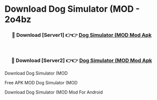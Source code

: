 # Download Dog Simulator (MOD - 2o4bz



<div align="center">
<h3>🔴 Download [Server1] 👉👉 <a href="https://momento.my/?title=Dog_Simulator_(MOD">Dog Simulator (MOD Mod Apk</a></h3><br>

<h3>🔴 Download [Server2] 👉👉 <a href="https://momento.my/?title=Dog_Simulator_(MOD">Dog Simulator (MOD Mod Apk</a></h3>
</div>



Download Dog Simulator (MOD 

Free APK MOD Dog Simulator (MOD 

Download Dog Simulator (MOD Mod For Android

